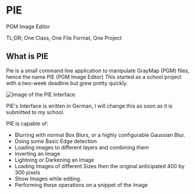 # PIE
PGM Image Editor

TL;DR; One Class, One File Format, One Project

What is PIE
-----------
Pie is a small command line application to manipulate GrayMap (PGM) files, hence the name PIE (PGM Image Editor)
This started as a school project with a two-week deadline but grew pretty quickly.

![Image of the PIE Interface][PIE_HOME]

PIE's Interface is written in German, I will change this as soon as it is submitted to my school.

PIE is capable of:
 - Blurring with normal Box Blurs, or a highly configurable Gaussian Blur.
 - Doing some Basic Edge detection  
 - Loading images to different layers and combining them
 - Inverting an Image
 - Lightning or Darkening an Image
 - Loading Images of different Sizes then the original anticipated 400 by 300 pixels
 - Show Images while editing.
 - Performing these operations on a snippet of the Image


[PIE_HOME]: https://i.ibb.co/PZpSS4T/PIE.png